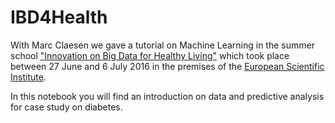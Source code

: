 # IBD4Health
With Marc Claesen we gave a tutorial on Machine Learning  in the summer school <a href="http://www.biohealth-computing.eu/innovation-on-big-data-for-healthy-living/">"Innovation on Big Data for Healthy Living"</a> which took place between 27 June and 6 July 2016 in the premises of the <a href="http://www.esi-archamps.eu/Thematic-Schools/BioHC/IBD4Health">European Scientific Institute</a>.

In this notebook you will find an introduction on data and predictive analysis for case study on diabetes.

